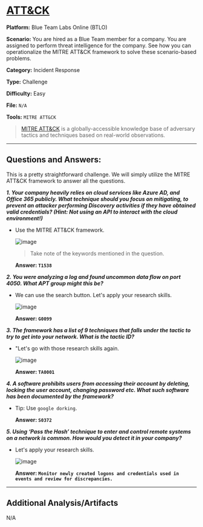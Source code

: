 # <a href="https://blueteamlabs.online/home/challenge/attck-0e4914db5d">ATT&CK</a>

**Platform:** Blue Team Labs Online (BTLO)

**Scenario:** You are hired as a Blue Team member for a company. You are assigned to perform threat intelligence for the company. See how you can operationalize the MITRE ATT&CK framework to solve these scenario-based problems.

**Category:** Incident Response

**Type:** Challenge

**Difficulty:** Easy

**File:** `N/A`

**Tools:** `MITRE ATT&CK`

> [MITRE ATT&CK](https://attack.mitre.org/) is a globally-accessible knowledge base of adversary tactics and techniques based on real-world observations.

---

## **Questions and Answers:**

This is a pretty straightforward challenge. We will simply utilize the MITRE ATT&CK framework to answer all the questions.

***1. Your company heavily relies on cloud services like Azure AD, and Office 365 publicly. What technique should you focus on mitigating, to prevent an attacker performing Discovery activities if they have obtained valid credentials? (Hint: Not using an API to interact with the cloud environment!)***

- Use the MITRE ATT&CK framework. 

  ![image](https://github.com/mmhgwyjs/btlo/assets/159692853/f0364e06-6dc5-4f47-8a62-cd4ebfe3de7b)

  > Take note of the keywords mentioned in the question.

  **Answer: `T1538`**

***2. You were analyzing a log and found uncommon data flow on port 4050. What APT group might this be?***

- We can use the search button. Let's apply your research skills.

  ![image](https://github.com/mmhgwyjs/btlo/assets/159692853/fa6ad2a9-9491-4839-8e4a-3cffb9ffe583)

  **Answer: `G0099`**
  
***3. The framework has a list of 9 techniques that falls under the tactic to try to get into your network. What is the tactic ID?***

- "Let's go with those research skills again.
  
  ![image](https://github.com/mmhgwyjs/btlo/assets/159692853/81b9bb6d-f8e5-4d95-b697-e2fdf509048d)

  **Answer: `TA0001`**
  
***4. A software prohibits users from accessing their account by deleting, locking the user account, changing password etc. What such software has been documented by the framework?***

- Tip: Use `google dorking`. 

  **Answer: `S0372`**
  
***5. Using ‘Pass the Hash’ technique to enter and control remote systems on a network is common. How would you detect it in your company?***

- Let's apply your research skills.

  ![image](https://github.com/mmhgwyjs/btlo/assets/159692853/ae6fad05-cf1f-41f6-b077-d68240b94e3b)

    **Answer: `Monitor newly created logons and credentials used in events and review for discrepancies.`**
---

## **Additional Analysis/Artifacts**

N/A
